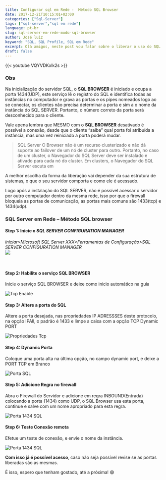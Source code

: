 ```yaml
---
title: Configurar sql em Rede -  Método SQL Browser
date: 2017-12-21T10:15:01+02:00
categories: ["Sql-Server"]
tags: ["sql-server","sql em rede"]
language: pt-br
slug: sql-server-em-rede-modo-sql-browser
author: José luiz
keyword: "SQL, SQL Profile, SQL em Rede"
excerpt: Olá amigos, neste post vou falar sobre o liberar o uso do SQL SERVER em rede utilizando o serviço SQL BROWSER, é um método bastante simples, e garante uma transparência para quem consome o banco de dados, isentando de “conhecer” qual porta conectar. 
draft: false
---
```


 {{< youtube VQYVDKxlk2s >}}
 
### Obs
Na inicialização do servidor SQL, o **SQL BROWSER** é iniciado e ocupa a porta 1434(UDP), este serviço lê o registro do SQL e identifica todas as instâncias no computador e grava as portas e os pipes nomeados logo ao se conectar, os clientes não precisa determinar a porta e sim a o nome da instância do SQL SERVER. Portanto, o número correto da porta será desconhecido para o cliente.

Vale apena lembra que MESMO com o **SQL BROWSER** desativado é possível a conexão, desde que o cliente “saiba” qual porta foi atribuída a instância, mas uma vez reiniciado a porta poderá mudar.

>SQL Server O Browser não é um recurso clusterizado e não dá suporte ao failover de um nó de cluster para outro. Portanto, no caso de um cluster, o Navegador do SQL Server deve ser instalado e ativado para cada nó do cluster. Em clusters, o Navegador do SQL Server escuta em 


A melhor escolha da forma da liberação vai depender da sua estrutura de sistemas, o que o seu servidor comporta e como ele é acessado.

Logo após a instalação do SQL SERVER, não é possível acessar o servidor por outro computador dentro da mesma rede, isso por que o firewall bloqueia as portas de comunicação, as portas mais comuns são 1433(tcp) e 1434(udp).

### SQL Server em Rede – Método SQL browser

 
#### Step 1: **Inicie** o *SQL SERVER CONFIGURATION MANAGER*
 *iniciar>Microsoft SQL Server XXX>Ferramentas de Configuração>SQL SERVER CONFIGURATION MANAGER*
 <br>
<img src="/images/sqlconfmanager.png" class="img-fluid">

 
<br>

#### Step 2: **Habilite** o serviço SQL BROWSER
<p>Inicie o serviço SQL BROWSER e deixe como inicio automático na guia</p>
<img src="/images/startbrowser.png" class="img-fluid" alt="Tcp Enable">

<br>

#### Step 3: **Altere** a porta do SQL
<p>Altere a porta desejada, nas propriedades IP ADRESSSES deste protocolo, na opção IPAll, o padrão é 1433 e limpe a caixa com a opção TCP Dynamic PORT</p> 
<img src="/images/propertiestcp.png" class="img-fluid" alt="Propriedades Tcp">
<br>


#### Step 4: **Dynamic Porta** 
<p>Coloque uma porta alta na última opção, no campo dynamic port, e deixe a PORT TCP em Branco</p>
<img src="/images/tcpipenable2.png" class="img-fluid" alt="Porta SQL">
<br>

 

#### Step 5: **Adicione Regra** no firewall
<p>Abra o Firewall do Servidor e adicione em regra INBOUND(Entrada) colocando a porta (1434) como UDP, o SQL Browser usa esta porta, continue e salve com um nome apropriado para esta regra.</p>
<img src="/images/addport1434.png" class="img-fluid" alt="Porta 1434 SQL">
<br>



#### Step 6: **Teste Conexão** remota
<p>Efetue um teste de conexão, e envie o nome da instância.</p>
<img src="/images/testeinstance.png" class="img-fluid" alt="Porta 1434 SQL">
<br>


**Com isso já é possível acesso**, caso não seja possível revise se as portas liberadas são as mesmas.

É isso, espero que tenham gostado, até a próxima!
:smile:
